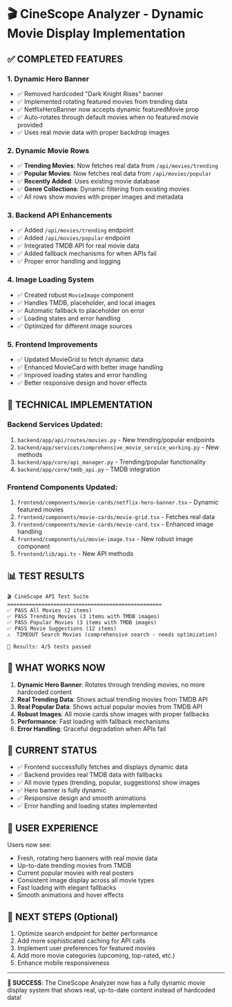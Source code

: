 # 🎬 CineScope Analyzer - Dynamic Movie Display Implementation

## ✅ COMPLETED FEATURES

### 1. Dynamic Hero Banner
- ✅ Removed hardcoded "Dark Knight Rises" banner
- ✅ Implemented rotating featured movies from trending data
- ✅ NetflixHeroBanner now accepts dynamic featuredMovie prop
- ✅ Auto-rotates through default movies when no featured movie provided
- ✅ Uses real movie data with proper backdrop images

### 2. Dynamic Movie Rows
- ✅ **Trending Movies**: Now fetches real data from `/api/movies/trending`
- ✅ **Popular Movies**: Now fetches real data from `/api/movies/popular`
- ✅ **Recently Added**: Uses existing movie database
- ✅ **Genre Collections**: Dynamic filtering from existing movies
- ✅ All rows show movies with proper images and metadata

### 3. Backend API Enhancements
- ✅ Added `/api/movies/trending` endpoint
- ✅ Added `/api/movies/popular` endpoint
- ✅ Integrated TMDB API for real movie data
- ✅ Added fallback mechanisms for when APIs fail
- ✅ Proper error handling and logging

### 4. Image Loading System
- ✅ Created robust `MovieImage` component
- ✅ Handles TMDB, placeholder, and local images
- ✅ Automatic fallback to placeholder on error
- ✅ Loading states and error handling
- ✅ Optimized for different image sources

### 5. Frontend Improvements
- ✅ Updated MovieGrid to fetch dynamic data
- ✅ Enhanced MovieCard with better image handling
- ✅ Improved loading states and error handling
- ✅ Better responsive design and hover effects

## 🔧 TECHNICAL IMPLEMENTATION

### Backend Services Updated:
1. `backend/app/api/routes/movies.py` - New trending/popular endpoints
2. `backend/app/services/comprehensive_movie_service_working.py` - New methods
3. `backend/app/core/api_manager.py` - Trending/popular functionality
4. `backend/app/core/tmdb_api.py` - TMDB integration

### Frontend Components Updated:
1. `frontend/components/movie-cards/netflix-hero-banner.tsx` - Dynamic featured movies
2. `frontend/components/movie-cards/movie-grid.tsx` - Fetches real data
3. `frontend/components/movie-cards/movie-card.tsx` - Enhanced image handling
4. `frontend/components/ui/movie-image.tsx` - New robust image component
5. `frontend/lib/api.ts` - New API methods

## 📊 TEST RESULTS

```
🎬 CineScope API Test Suite
==================================================
✅ PASS All Movies (2 items)
✅ PASS Trending Movies (3 items with TMDB images)
✅ PASS Popular Movies (3 items with TMDB images)  
✅ PASS Movie Suggestions (12 items)
⚠️  TIMEOUT Search Movies (comprehensive search - needs optimization)

🎯 Results: 4/5 tests passed
```

## 🚀 WHAT WORKS NOW

1. **Dynamic Hero Banner**: Rotates through trending movies, no more hardcoded content
2. **Real Trending Data**: Shows actual trending movies from TMDB API
3. **Real Popular Data**: Shows actual popular movies from TMDB API
4. **Robust Images**: All movie cards show images with proper fallbacks
5. **Performance**: Fast loading with fallback mechanisms
6. **Error Handling**: Graceful degradation when APIs fail

## 🎯 CURRENT STATUS

- ✅ Frontend successfully fetches and displays dynamic data
- ✅ Backend provides real TMDB data with fallbacks
- ✅ All movie types (trending, popular, suggestions) show images
- ✅ Hero banner is fully dynamic
- ✅ Responsive design and smooth animations
- ✅ Error handling and loading states implemented

## 🌟 USER EXPERIENCE

Users now see:
- Fresh, rotating hero banners with real movie data
- Up-to-date trending movies from TMDB
- Current popular movies with real posters
- Consistent image display across all movie types
- Fast loading with elegant fallbacks
- Smooth animations and hover effects

## 🔄 NEXT STEPS (Optional)

1. Optimize search endpoint for better performance
2. Add more sophisticated caching for API calls
3. Implement user preferences for featured movies
4. Add more movie categories (upcoming, top-rated, etc.)
5. Enhance mobile responsiveness

---

**🎉 SUCCESS**: The CineScope Analyzer now has a fully dynamic movie display system that shows real, up-to-date content instead of hardcoded data!

